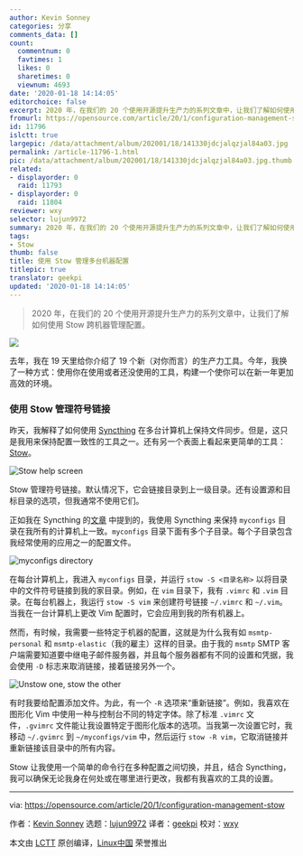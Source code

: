 ```yaml
---
author: Kevin Sonney
categories: 分享
comments_data: []
count:
  commentnum: 0
  favtimes: 1
  likes: 0
  sharetimes: 0
  viewnum: 4693
date: '2020-01-18 14:14:05'
editorchoice: false
excerpt: 2020 年，在我们的 20 个使用开源提升生产力的系列文章中，让我们了解如何使用 Stow 跨机器管理配置。
fromurl: https://opensource.com/article/20/1/configuration-management-stow
id: 11796
islctt: true
largepic: /data/attachment/album/202001/18/141330jdcjalqzjal84a03.jpg
permalink: /article-11796-1.html
pic: /data/attachment/album/202001/18/141330jdcjalqzjal84a03.jpg.thumb.jpg
related:
- displayorder: 0
  raid: 11793
- displayorder: 0
  raid: 11804
reviewer: wxy
selector: lujun9972
summary: 2020 年，在我们的 20 个使用开源提升生产力的系列文章中，让我们了解如何使用 Stow 跨机器管理配置。
tags:
- Stow
thumb: false
title: 使用 Stow 管理多台机器配置
titlepic: true
translator: geekpi
updated: '2020-01-18 14:14:05'
---
```



> 
> 2020 年，在我们的 20 个使用开源提升生产力的系列文章中，让我们了解如何使用 Stow 跨机器管理配置。
> 
> 
> 


![](/data/attachment/album/202001/18/141330jdcjalqzjal84a03.jpg)


去年，我在 19 天里给你介绍了 19 个新（对你而言）的生产力工具。今年，我换了一种方式：使用你在使用或者还没使用的工具，构建一个使你可以在新一年更加高效的环境。


### 使用 Stow 管理符号链接


昨天，我解释了如何使用 [Syncthing](https://syncthing.net/) 在多台计算机上保持文件同步。但是，这只是我用来保持配置一致性的工具之一。还有另一个表面上看起来更简单的工具：[Stow](https://www.gnu.org/software/stow/)。


![Stow help screen](/data/attachment/album/202001/18/141427lhn98rqyqq9h2d22.png "Stow help screen")


Stow 管理符号链接。默认情况下，它会链接目录到上一级目录。还有设置源和目标目录的选项，但我通常不使用它们。


正如我在 Syncthing 的[文章](/article-11793-1.html) 中提到的，我使用 Syncthing 来保持 `myconfigs` 目录在我所有的计算机上一致。`myconfigs` 目录下面有多个子目录。每个子目录包含我经常使用的应用之一的配置文件。


![myconfigs directory](/data/attachment/album/202001/18/141430ov0i4fv3iq84h322.png "myconfigs directory")


在每台计算机上，我进入 `myconfigs` 目录，并运行 `stow -S <目录名称>` 以将目录中的文件符号链接到我的家目录。例如，在 `vim` 目录下，我有 `.vimrc` 和 `.vim` 目录。在每台机器上，我运行 `stow -S vim` 来创建符号链接 `~/.vimrc` 和 `~/.vim`。当我在一台计算机上更改 Vim 配置时，它会应用到我的所有机器上。


然而，有时候，我需要一些特定于机器的配置，这就是为什么我有如 `msmtp-personal` 和 `msmtp-elastic`（我的雇主）这样的目录。由于我的 `msmtp` SMTP 客户端需要知道要中继电子邮件服务器，并且每个服务器都有不同的设置和凭据，我会使用 `-D` 标志来取消链接，接着链接另外一个。


![Unstow one, stow the other](/data/attachment/album/202001/18/141437u3g477ny77bikeki.png "Unstow one, stow the other")


有时我要给配置添加文件。为此，有一个 `-R` 选项来“重新链接”。例如，我喜欢在图形化 Vim 中使用一种与控制台不同的特定字体。除了标准 `.vimrc` 文件，`.gvimrc` 文件能让我设置特定于图形化版本的选项。当我第一次设置它时，我移动 `~/.gvimrc` 到 `~/myconfigs/vim` 中，然后运行 `stow -R vim`，它取消链接并重新链接该目录中的所有内容。


Stow 让我使用一个简单的命令行在多种配置之间切换，并且，结合 Syncthing，我可以确保无论我身在何处或在哪里进行更改，我都有我喜欢的工具的设置。




---


via: <https://opensource.com/article/20/1/configuration-management-stow>


作者：[Kevin Sonney](https://opensource.com/users/ksonney) 选题：[lujun9972](https://github.com/lujun9972) 译者：[geekpi](https://github.com/geekpi) 校对：[wxy](https://github.com/wxy)


本文由 [LCTT](https://github.com/LCTT/TranslateProject) 原创编译，[Linux中国](https://linux.cn/) 荣誉推出